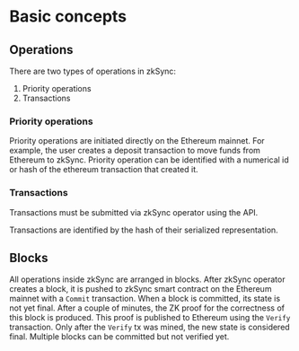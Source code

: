 # Basic concepts

## Operations

There are two types of operations in zkSync:

1. Priority operations
2. Transactions

### Priority operations

Priority operations are initiated directly on the Ethereum mainnet. For example, the user creates a deposit transaction to move funds from Ethereum to zkSync. Priority operation can be identified with a numerical id or hash of the ethereum transaction that created it.

### Transactions

Transactions must be submitted via zkSync operator using the API. 

Transactions are identified by the hash of their serialized representation.

## Blocks

All operations inside zkSync are arranged in blocks. After zkSync operator creates a block, it is pushed to zkSync smart contract on the Ethereum mainnet with a `Commit` transaction. When a block is committed, its state is not yet final. After a couple of minutes, the ZK proof for the correctness of this block is produced. This proof is published to Ethereum using the `Verify` transaction. Only after the `Verify` tx was mined, the new state is considered final. Multiple blocks can be committed but not verified yet.
